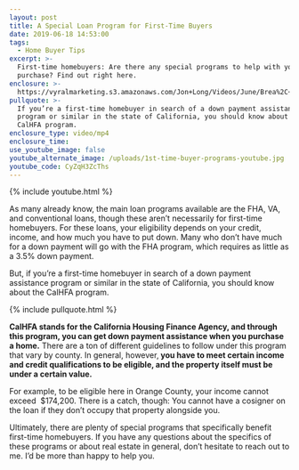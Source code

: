 ```yaml
---
layout: post
title: A Special Loan Program for First-Time Buyers
date: 2019-06-18 14:53:00
tags:
  - Home Buyer Tips
excerpt: >-
  First-time homebuyers: Are there any special programs to help with your
  purchase? Find out right here.
enclosure: >-
  https://vyralmarketing.s3.amazonaws.com/Jon+Long/Videos/June/Brea%2C+CA+Real+Estate+Agent-+A+Special+Loan+Program+for+First-Time+Buyers.mp4
pullquote: >-
  If you’re a first-time homebuyer in search of a down payment assistance
  program or similar in the state of California, you should know about the
  CalHFA program.
enclosure_type: video/mp4
enclosure_time:
use_youtube_image: false
youtube_alternate_image: /uploads/1st-time-buyer-programs-youtube.jpg
youtube_code: CyZqH3ZcThs
---
```


{% include youtube.html %}

As many already know, the main loan programs available are the FHA, VA, and conventional loans, though these aren’t necessarily for first-time homebuyers. For these loans, your eligibility depends on your credit, income, and how much you have to put down. Many who don’t have much for a down payment will go with the FHA program, which requires as little as a 3.5% down payment.&nbsp;

But, if you’re a first-time homebuyer in search of a down payment assistance program or similar in the state of California, you should know about the CalHFA program.

{% include pullquote.html %}

**CalHFA stands for the California Housing Finance Agency, and through this program, you can get down payment assistance when you purchase a home.** There are a ton of different guidelines to follow under this program that vary by county. In general, however,**&nbsp;you have to meet certain income and credit qualifications **to be eligible**, and the property itself must be under a certain value.**

For example, to be eligible here in Orange County, your income cannot exceed &nbsp;$174,200. There is a catch, though: You cannot have a cosigner on the loan if they don’t occupy that property alongside you.

Ultimately, there are plenty of special programs that specifically benefit first-time homebuyers. If you have any questions about the specifics of these programs or about real estate in general, don’t hesitate to reach out to me. I’d be more than happy to help you.